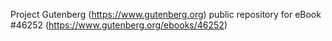 Project Gutenberg (https://www.gutenberg.org) public repository for eBook #46252 (https://www.gutenberg.org/ebooks/46252)
